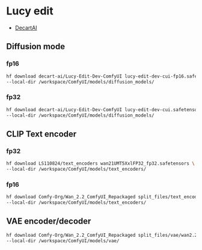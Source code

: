 # Lucy edit

- [DecartAI](https://huggingface.co/decart-ai/Lucy-Edit-Dev)

## Diffusion mode

### fp16

```bash
hf download decart-ai/Lucy-Edit-Dev-ComfyUI lucy-edit-dev-cui-fp16.safetensors \
--local-dir /workspace/ComfyUI/models/diffusion_models/
```

### fp32

```bash
hf download decart-ai/Lucy-Edit-Dev-ComfyUI lucy-edit-dev-cui.safetensors \
--local-dir /workspace/ComfyUI/models/diffusion_models/
```

## CLIP Text encoder

### fp32

```bash
hf download LS110824/text_encoders wan21UMT5XxlFP32_fp32.safetensors \
--local-dir /workspace/ComfyUI/models/text_encoders/
```

### fp16

```bash
hf download Comfy-Org/Wan_2.2_ComfyUI_Repackaged split_files/text_encoders/umt5_xxl_fp16.safetensors \
--local-dir /workspace/ComfyUI/models/text_encoders/
```

## VAE encoder/decoder

```bash
hf download Comfy-Org/Wan_2.2_ComfyUI_Repackaged split_files/vae/wan2.2_vae.safetensors \
--local-dir /workspace/ComfyUI/models/vae/
```
